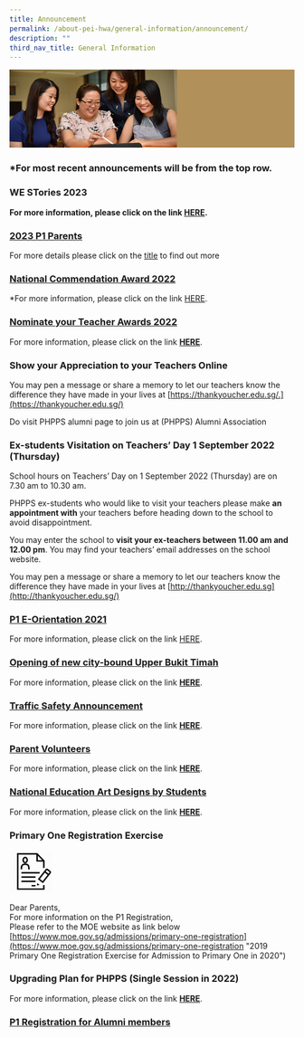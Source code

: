 ```yaml
---
title: Announcement
permalink: /about-pei-hwa/general-information/announcement/
description: ""
third_nav_title: General Information
---
```

![](/images/Website%20Banners%20Subpage/948x260%20masterhead%20-%20About%20Pei%20Hwa4.jpg)
### *For most recent announcements will be from the top row.


### WE STories 2023

**For more information, please click on the link&nbsp;[HERE](https://staging.d3ud1e33ljueqf.amplifyapp.com/others/we-stories-2022).**




### [2023 P1 Parents](https://staging.d3ud1e33ljueqf.amplifyapp.com/our-partners-1/parents/2023-p1-parents/)


For more details please click on the&nbsp;[title](https://staging.d3ud1e33ljueqf.amplifyapp.com/our-partners-1/parents/2023-p1-parents/)&nbsp;to find out more



### [National Commendation Award 2022](https://staging.d3ud1e33ljueqf.amplifyapp.com/others/national-commendation-award-2022/)

*For more information, please click on the link&nbsp;[HERE](https://staging.d3ud1e33ljueqf.amplifyapp.com/others/national-commendation-award-2022/).



### [Nominate your Teacher Awards 2022](https://staging.d3ud1e33ljueqf.amplifyapp.com/others/nominate-your-teacher-awards-2022/)

For more information, please click on the link&nbsp;**[HERE](https://staging.d3ud1e33ljueqf.amplifyapp.com/others/nominate-your-teacher-awards-2022/)**.

### **Show your Appreciation to your Teachers Online**  

You may pen a message or share a memory to let our teachers know the difference they have made in your lives at&nbsp;[https://thankyoucher.edu.sg/.](https://thankyoucher.edu.sg/)  

Do visit PHPPS alumni page to join us at (PHPPS) Alumni Association

### Ex-students Visitation on Teachers’ Day 1 September 2022 (Thursday)
 
School hours on Teachers’ Day on 1 September 2022 (Thursday) are on 7.30 am to 10.30 am.

PHPPS ex-students who would like to visit your teachers please make&nbsp;**an appointment with**&nbsp;your teachers before heading down to the school to avoid disappointment.&nbsp;

You may enter the school to&nbsp;**visit&nbsp;your ex-teachers between 11.00 am and 12.00 pm**. You may find your teachers’ email addresses on the school website.&nbsp;

You may pen a message or share a memory to let our teachers know the difference they have made in your lives at&nbsp;[http://thankyoucher.edu.sg](http://thankyoucher.edu.sg/)

### [P1 E-Orientation 2021](staging.d3ud1e33ljueqf.amplifyapp.com/our-partners-1/parents/p1-e-orientation/)

For more information, please click on the link&nbsp;[HERE](staging.d3ud1e33ljueqf.amplifyapp.com/our-partners-1/parents/p1-e-orientation/).

### [Opening of new city-bound Upper Bukit Timah](https://staging.d3ud1e33ljueqf.amplifyapp.com/others/opening-of-new-city-bound-upper-bukit-timah-road/)  


For more information, please click on the link&nbsp;**[HERE](https://staging.d3ud1e33ljueqf.amplifyapp.com/others/opening-of-new-city-bound-upper-bukit-timah-road/)**.

### [Traffic Safety Announcement](https://staging.d3ud1e33ljueqf.amplifyapp.com/about-pei-hwa/general-information/traffic-management-plan/)  

For more information, please click on the link&nbsp;**[HERE](https://staging.d3ud1e33ljueqf.amplifyapp.com/about-pei-hwa/general-information/traffic-management-plan/)**.

### [Parent Volunteers](https://staging.d3ud1e33ljueqf.amplifyapp.com/our-partners-1/parents/parent-volunteers/)  

For more information, please click on the link&nbsp;**[HERE](https://staging.d3ud1e33ljueqf.amplifyapp.com/our-partners-1/parents/parent-volunteers/)**.


### [National Education Art Designs by Students](https://staging.d3ud1e33ljueqf.amplifyapp.com/student-development/citizenship-education/national-education-art-designs-by-students/)

For more information, please click on the link&nbsp;**[HERE](https://staging.d3ud1e33ljueqf.amplifyapp.com/student-development/citizenship-education/national-education-art-designs-by-students/)**.

### Primary One Registration Exercise

<img src="/images/Registeration%20Icon.png" style="width:15%">
		 
Dear Parents, <br>
For more information on the P1 Registration,&nbsp;<br>
Please refer to the MOE website as link below
[https://www.moe.gov.sg/admissions/primary-one-registration](https://www.moe.gov.sg/admissions/primary-one-registration "2019 Primary One Registration Exercise for Admission to Primary One in 2020")

### Upgrading Plan for PHPPS (Single Session in 2022)  

For more information, please click on the link&nbsp;**[HERE](https://staging.d3ud1e33ljueqf.amplifyapp.com/others/upgrading-plan-for-phpps-single-session-in-2022/)**.

### [P1 Registration for Alumni members](https://staging.d3ud1e33ljueqf.amplifyapp.com/our-partners-1/school-alumni/)